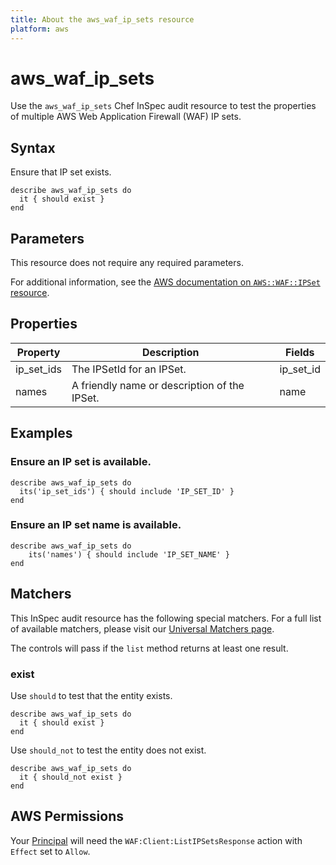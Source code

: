 ```yaml
---
title: About the aws_waf_ip_sets resource
platform: aws
---
```


# aws_waf_ip_sets

Use the `aws_waf_ip_sets` Chef InSpec audit resource to test the properties of multiple AWS Web Application Firewall (WAF) IP sets.

## Syntax

Ensure that IP set exists.

    describe aws_waf_ip_sets do
      it { should exist }
    end

## Parameters

This resource does not require any required parameters.

For additional information, see the [AWS documentation on `AWS::WAF::IPSet` resource](https://docs.aws.amazon.com/AWSCloudFormation/latest/UserGuide/aws-resource-waf-ipset.html).

## Properties

| Property | Description | Fields | 
| --- | --- | --- |
| ip_set_ids | The IPSetId for an IPSet. | ip_set_id |
| names | A friendly name or description of the IPSet. | name |

## Examples

### Ensure an IP set is available.

    describe aws_waf_ip_sets do
      its('ip_set_ids') { should include 'IP_SET_ID' }
    end

### Ensure an IP set name is available.

    describe aws_waf_ip_sets do
        its('names') { should include 'IP_SET_NAME' }
    end

## Matchers

This InSpec audit resource has the following special matchers. For a full list of available matchers, please visit our [Universal Matchers page](https://www.inspec.io/docs/reference/matchers/).

The controls will pass if the `list` method returns at least one result.

### exist

Use `should` to test that the entity exists.

    describe aws_waf_ip_sets do
      it { should exist }
    end

Use `should_not` to test the entity does not exist.

    describe aws_waf_ip_sets do
      it { should_not exist }
    end

## AWS Permissions

Your [Principal](https://docs.aws.amazon.com/IAM/latest/UserGuide/intro-structure.html#intro-structure-principal) will need the `WAF:Client:ListIPSetsResponse` action with `Effect` set to `Allow`.
